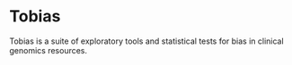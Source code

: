 # Tobias
Tobias is a suite of exploratory tools and statistical tests for bias in clinical genomics resources.

